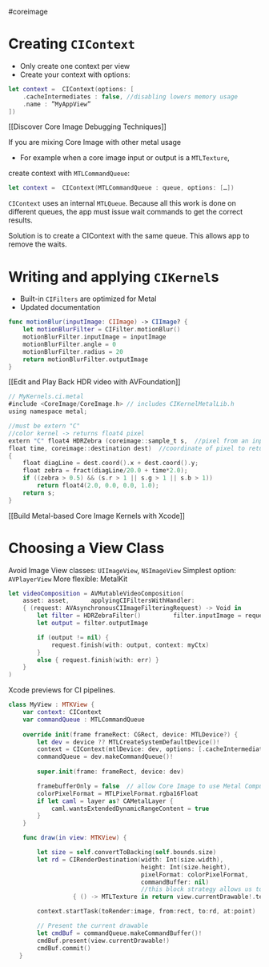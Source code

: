 #coreimage 

# Creating `CIContext`

* Only create one context per view
* Create your context with options:
```swift
let context =  CIContext(options: [
    .cacheIntermediates : false, //disabling lowers memory usage
    .name : ”MyAppView”
])
```
[[Discover Core Image Debugging Techniques]]

If you are mixing Core Image with other metal usage
* For example when a core image input or output is a `MTLTexture`,

create context with `MTLCommandQueue`:

```swift
let context =  CIContext(MTLCommandQueue : queue, options: […])
```
`CIContext` uses an internal `MTLQueue`.  Because all this work is done on different queues, the app must issue wait commands to get the correct results.

Solution is to create a CIContext with the same queue.  This allows app to remove the waits.

# Writing and applying `CIKernel`s

* Built-in `CIFilters` are optimized for Metal
* Updated documentation

```swift
func motionBlur(inputImage: CIImage) -> CIImage? {
    let motionBlurFilter = CIFilter.motionBlur()
    motionBlurFilter.inputImage = inputImage
    motionBlurFilter.angle = 0
    motionBlurFilter.radius = 20
    return motionBlurFilter.outputImage
}
```

[[Edit and Play Back HDR video with AVFoundation]]

```swift
// MyKernels.ci.metal
#include <CoreImage/CoreImage.h> // includes CIKernelMetalLib.h
using namespace metal;

//must be extern "C"
//color kernel -> returns float4 pixel
extern "C" float4 HDRZebra (coreimage::sample_t s,  //pixel from an input image.  Linear, premultipleid RGBA float4
float time, coreimage::destination dest)  //coordinate of pixel to return
{
	float diagLine = dest.coord().x + dest.coord().y;
	float zebra = fract(diagLine/20.0 + time*2.0);
	if ((zebra > 0.5) && (s.r > 1 || s.g > 1 || s.b > 1))
		return float4(2.0, 0.0, 0.0, 1.0);
	return s;
}
```
[[Build Metal-based Core Image Kernels with Xcode]]



# Choosing a View Class
Avoid Image View classes: `UIImageView`, `NSImageView`
Simplest option: `AVPlayerView`
More flexible: MetalKit

```swift
let videoComposition = AVMutableVideoComposition(
    asset: asset,      applyingCIFiltersWithHandler:
    { (request: AVAsynchronousCIImageFilteringRequest) -> Void in
        let filter = HDRZebraFilter()         filter.inputImage = request.sourceImage
        let output = filter.outputImage

        if (output != nil) {
            request.finish(with: output, context: myCtx)
        }
        else { request.finish(with: err) }
    }
)
```
Xcode previews for CI pipelines.
```swift
class MyView : MTKView {
    var context: CIContext
    var commandQueue : MTLCommandQueue
    
    override init(frame frameRect: CGRect, device: MTLDevice?) {
        let dev = device ?? MTLCreateSystemDefaultDevice()!
        context = CIContext(mtlDevice: dev, options: [.cacheIntermediates : false] )
        commandQueue = dev.makeCommandQueue()!
        
        super.init(frame: frameRect, device: dev)

        framebufferOnly = false  // allow Core Image to use Metal Compute
        colorPixelFormat = MTLPixelFormat.rgba16Float
        if let caml = layer as? CAMetalLayer {
            caml.wantsExtendedDynamicRangeContent = true
        }
    }
```
	
```swift
	func draw(in view: MTKView) {

        let size = self.convertToBacking(self.bounds.size)
        let rd = CIRenderDestination(width: Int(size.width),
                                     height: Int(size.height),
                                     pixelFormat: colorPixelFormat,
                                     commandBuffer: nil)
									 //this block strategy allows us to start enqueing work before requiring the previous frame to complete
                  { () -> MTLTexture in return view.currentDrawable!.texture }

        context.startTask(toRender:image, from:rect, to:rd, at:point)

        // Present the current drawable
        let cmdBuf = commandQueue.makeCommandBuffer()!
        cmdBuf.present(view.currentDrawable!)
        cmdBuf.commit()
   }
```
